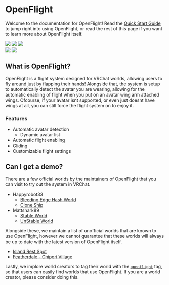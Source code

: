 # OpenFlight
Welcome to the documentation for OpenFlight! Read the [Quick Start Guide](QUICKSTART.md) to jump right into using OpenFlight, or read the rest of this page if you want to learn more about OpenFlight itself.

![](https://byob.yarr.is/Mattshark89/OpenFlight-VRC/unique_avatar_count)
![](https://byob.yarr.is/Mattshark89/OpenFlight-VRC/total_avatar_count)
![](https://byob.yarr.is/Mattshark89/OpenFlight-VRC/unique_hash_count)  
![](https://byob.yarr.is/Mattshark89/OpenFlight-VRC/todo_count)
![](https://byob.yarr.is/Mattshark89/OpenFlight-VRC/current_release_downloads)

## What is OpenFlight?
OpenFlight is a flight system designed for VRChat worlds, allowing users to fly around just by flapping their hands! Alongside that, the system is setup to automatically detect the avatar you are wearing, allowing for the automatic enabling of flight when you put on an avatar wing arm attached wings. Ofcourse, if your avatar isnt supported, or even just doesnt have wings at all, you can still force the flight system on to enjoy it.

### Features
- Automatic avatar detection
  - Dynamic avatar list
- Automatic flight enabling
- Gliding
- Customizable flight settings


## Can I get a demo?
There are a few official worlds by the maintainers of OpenFlight that you can visit to try out the system in VRChat.
- Happyrobot33
  - [Bleeding Edge Hash World](https://vrchat.com/home/launch?worldId=wrld_ef75dcc8-02fa-43ef-8f42-7b8159783d3d)
  - [Clone Ship](https://vrchat.com/home/world/wrld_2a9832e0-1b68-4a4b-9905-c7d54dc02a69)
- Mattshark89
  - [Stable World](https://vrchat.com/home/launch?worldId=wrld_e61cba97-a1a9-4c53-93d2-7bb77240a2e7)
  - [UnStable World](https://vrchat.com/home/world/wrld_21a31257-db78-472a-8fc7-b01edaf96e97)

Alongside these, we maintain a list of unofficial worlds that are known to use OpenFlight, however we cannot guarantee that these worlds will always be up to date with the latest version of OpenFlight itself.
- [Island Rest Spot](https://vrchat.com/home/world/wrld_c8ed9f99-451d-40d2-aa7e-db3751eb1ac7)
- [Featherdale - Chipori Village](https://vrchat.com/home/world/wrld_fe48b7d3-1eb7-4e4c-9d8a-97da1d14a4e4)

Lastly, we implore world creators to tag their world with the [`openflight`](https://vrchat.com/home/search/openflight) tag, so that users can easily find worlds that use OpenFlight. If you are a world creator, please consider doing this.
